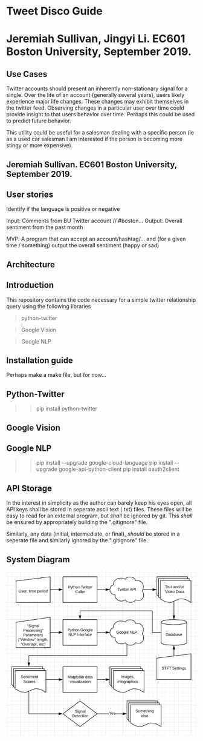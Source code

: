 # Tweet Disco Guide

# Jeremiah Sullivan, Jingyi Li. EC601 Boston University, September 2019. 
## Use Cases
Twitter accounts should present an inherently non-stationary signal for a single. Over the life of an account (generally several years), users likely experience major life changes. These changes may exhibit themselves in the twitter feed. Observing changes in a particular user over time could provide insight to that users behavior over time. Perhaps this could be used to predict future behavior. 

This utility could be useful for a salesman dealing with a specific person (ie as a used car salesman I am interested if the person is becoming more stingy or more expensive).  

## Jeremiah Sullivan. EC601 Boston University, September 2019. 

## User stories
Identify if the language is positive or negative

Input:  Comments from BU Twitter account // #boston… 
Output: Overall sentiment from the past month

MVP: A program that can accept an account/hashtag/… and (for a given time / something) output the overall sentiment (happy or sad)

## Architecture 


## Introduction
This repository contains the code necessary for a simple twitter relationship query using the following libraries
> python-twitter

> Google Vision

>  Google NLP

## Installation guide

Perhaps make a make file, but for now... 

## Python-Twitter

>> pip install python-twitter

## Google Vision

## Google NLP
>> pip install --upgrade google-cloud-language
>> pip install --upgrade google-api-python-client
>> pip install oauth2client


## API Storage

In the interest in simplicity as the author can barely keep his eyes open, all API keys shall be stored in seperate ascii text (.txt) files. 
These files will be easy to read for an external program, but *shall* be ignored by git. 
This *shall* be ensured by appropriately building the ".gitignore" file. 

Similarly, any data (initial, intermediate, or final), *should* be stored in a seperate file and similarly ignored by the ".gitignore" file.  

## System Diagram 
![](tweet_diagram.png)
